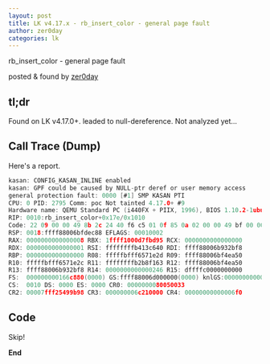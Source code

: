 ```yaml
---
layout: post
title: LK v4.17.x - rb_insert_color - general page fault
author: zer0day
categories: lk
---
```


rb_insert_color - general page fault

posted & found by [zer0day](https://kozistr.github.io/)

## tl;dr

Found on LK v4.17.0+. leaded to null-dereference. Not analyzed yet...

## Call Trace (Dump)

Here's a report.

```c
kasan: CONFIG_KASAN_INLINE enabled
kasan: GPF could be caused by NULL-ptr deref or user memory access
general protection fault: 0000 [#1] SMP KASAN PTI
CPU: 0 PID: 2795 Comm: poc Not tainted 4.17.0+ #9
Hardware name: QEMU Standard PC (i440FX + PIIX, 1996), BIOS 1.10.2-1ubuntu1 04/01/2014
RIP: 0010:rb_insert_color+0x17e/0x1010
Code: 22 09 00 00 49 8b 2c 24 40 f6 c5 01 0f 85 0a 02 00 00 49 bf 00 00 00 00 00 fc ff df 48 8d 45 08 48 89 e9 48 89 c2 48 c1 ea 03 <42> 80 3c 3a 00 0f 85 c8 08 00 00 4c 8b 75 08 4d 39 e6 0f 84 35 02
RSP: 0018:ffff88006bfdec88 EFLAGS: 00010002
RAX: 0000000000000008 RBX: 1ffff1000d7fbd95 RCX: 0000000000000000
RDX: 0000000000000001 RSI: ffffffffb413c640 RDI: ffff88006b932bf8
RBP: 0000000000000000 R08: fffffbfff6571e2d R09: ffff88006bf4ea50
R10: fffffbfff6571e2c R11: ffffffffb2b8f163 R12: ffff88006bf4ea50
R13: ffff88006b932bf8 R14: 0000000000000246 R15: dffffc0000000000
FS:  000000000166c880(0000) GS:ffff88006d000000(0000) knlGS:0000000000000000
CS:  0010 DS: 0000 ES: 0000 CR0: 0000000080050033
CR2: 00007fff25499b98 CR3: 000000006c210000 CR4: 00000000000006f0
```

## Code

Skip!

**End**
